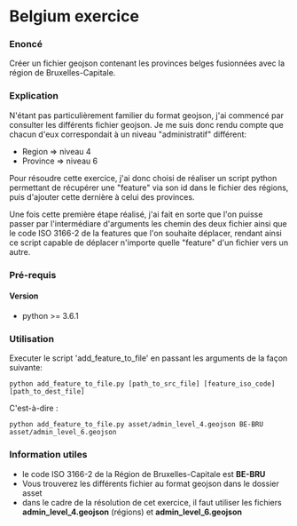 # Belgium exercice

### Enoncé

Créer un fichier geojson contenant les provinces
belges fusionnées avec la région de Bruxelles-Capitale.

### Explication

N'étant pas particulièrement familier du format geojson, j'ai commencé par consulter les différents fichier geojson. Je me suis donc rendu compte que chacun d'eux correspondait à un niveau "administratif" différent:

* Region => niveau 4
* Province => niveau 6

Pour résoudre cette exercice, j'ai donc choisi de réaliser un script python permettant de récupérer une "feature" via son id dans le fichier des régions, puis d'ajouter cette dernière à celui des provinces.

Une fois cette première étape réalisé, j'ai fait en sorte que l'on puisse passer par l'intermédiare d'arguments les chemin des deux fichier ainsi que le code ISO 3166-2 de la features que l'on souhaite déplacer, rendant ainsi ce script capable de déplacer n'importe quelle "feature" d'un fichier vers un autre.

### Pré-requis

#### Version

* python >= 3.6.1

### Utilisation

Executer le script 'add_feature_to_file' en passant les arguments de la façon suivante:

```python add_feature_to_file.py [path_to_src_file] [feature_iso_code] [path_to_dest_file]```

C'est-à-dire :

```python add_feature_to_file.py asset/admin_level_4.geojson BE-BRU asset/admin_level_6.geojson```


### Information utiles

* le code ISO 3166-2 de la Région de Bruxelles-Capitale est **BE-BRU**
* Vous trouverez les différents fichier au format geojson dans le dossier asset
* dans le cadre de la résolution de cet exercice, il faut utiliser les fichiers **admin_level_4.geojson** (régions) et  **admin_level_6.geojson**
